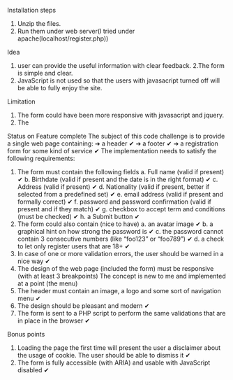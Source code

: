 Installation steps
1. Unzip the files.
2. Run them under web server(I tried under apache(localhost/register.php))

Idea
1. user can provide the useful information with clear feedback.
2.The form is simple and clear.
3. JavaScript is not used so that the users with javasacript turned off will be able to fully enjoy the site.

Limitation
1. The form could have been more responsive with javasacript and jquery.
2. The 
 
Status on Feature complete
The subject of this code challenge is to provide a single web page containing:
➔ a header	✔
➔ a footer	✔
➔ a registration form for some kind of service	✔
The implementation needs to satisfy the following requirements:
1. The form must contain the following fields
a. Full name (valid if present)	✔
b. Birthdate (valid if present and the date is in the right format)	✔
c. Address (valid if present)	✔
d. Nationality (valid if present, better if selected from a predefined set) ✔
e. email address (valid if present and formally correct)	✔
f. password and password confirmation (valid if present and if they match)	✔
g. checkbox to accept term and conditions (must be checked)	✔
h. a Submit button	✔
2. The form could also contain (nice to have)
a. an avatar image	✔
b. a graphical hint on how strong the password is	✔
c. the password cannot contain 3 consecutive numbers (like “foo123” or “foo789”)	✔
d. a check to let only register users that are 18+	✔
3. In case of one or more validation errors, the user should be warned in a nice way ✔
4. The design of the web page (included the form) must be responsive (with at least 3
breakpoints)	The concept is new to me and implemented at a point (the menu) 
5. The header must contain an image, a logo and some sort of navigation menu	✔
6. The design should be pleasant and modern	✔
7. The form is sent to a PHP script to perform the same validations that are in place in the
browser	✔

Bonus points
1. Loading the page the first time will present the user a disclaimer about the usage of
cookie. The user should be able to dismiss it	✔
2. The form is fully accessible (with ARIA) and usable with JavaScript disabled	✔
